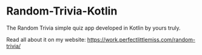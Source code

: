 # Random-Trivia-Kotlin
The Random Trivia simple quiz app developed in Kotlin by yours truly.

Read all about it on my website: https://work.perfectlittlemiss.com/random-trivia/
